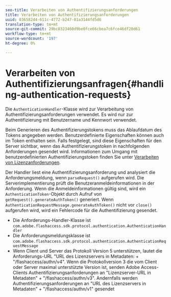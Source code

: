 ```yaml
---
seo-title: Verarbeiten von Authentifizierungsanforderungen
title: Verarbeiten von Authentifizierungsanforderungen
uuid: 036582d4-611c-4772-b247-81a3144fd5d6
translation-type: tm+mt
source-git-commit: 29bc8323460d9be0fce66cbea7c6fce46df20d61
workflow-type: tm+mt
source-wordcount: '197'
ht-degree: 0%

---
```



# Verarbeiten von Authentifizierungsanfragen{#handling-authentication-requests}

Die `AuthenticationHandler`-Klasse wird zur Verarbeitung von Authentifizierungsanforderungen verwendet. Es wird nur zur Authentifizierung mit Benutzername und Kennwort verwendet.

Beim Generieren des Authentifizierungstokens muss das Ablaufdatum des Tokens angegeben werden. Benutzerdefinierte Eigenschaften können auch im Token enthalten sein. Falls festgelegt, sind diese Eigenschaften für den Server sichtbar, wenn das Authentifizierungstoken in nachfolgenden Anforderungen gesendet wird. Informationen zum Umgang mit benutzerdefinierten Authentifizierungstoken finden Sie unter [Verarbeiten von Lizenzanforderungen](../../aaxs-protecting-content/content-implementing-the-license-server/content-handling-license-reqs/content-handling-license-reqs.md).

Der Handler liest eine Authentifizierungsanforderung und analysiert die Anforderungsmeldung, wenn `parseRequest()` aufgerufen wird. Die Serverimplementierung prüft die Benutzeranmeldeinformationen in der Anforderung. Wenn die Anmeldeinformationen gültig sind, wird ein `AuthenticationToken`-Objekt durch Aufruf von `getRequest().generateAuthToken()` generiert. Wenn `AuthenticationRequestMessage.generateAuthToken()` nicht vor `close()` aufgerufen wird, wird ein Fehlercode für die Authentifizierung gesendet.

* Die Anforderungs-Handler-Klasse ist `com.adobe.flashaccess.sdk.protocol.authentication.AuthenticationHandler`
* Die Anforderungsmeldungsklasse ist `com.adobe.flashaccess.sdk.protocol.authentication.AuthenticationRequestMessage`
* Wenn Client und Server das Protokoll Version 5 unterstützen, lautet die Anforderungs-URL &quot;URL des Lizenzservers in Metadaten: + &quot;/flashaccess/authn/v4&quot;. Wenn die Protokollversion 3 die vom Client oder Server maximal unterstützte Version ist, senden Adobe Access-Clients Authentifizierungsanforderungen an &quot;Lizenzserver-URL in Metadaten&quot; + &quot;/flashaccess/authn/v3&quot;. Andernfalls werden Authentifizierungsanforderungen an &quot;URL des Lizenzservers in Metadaten&quot; + &quot;/flashaccess/authn/v1&quot; gesendet

